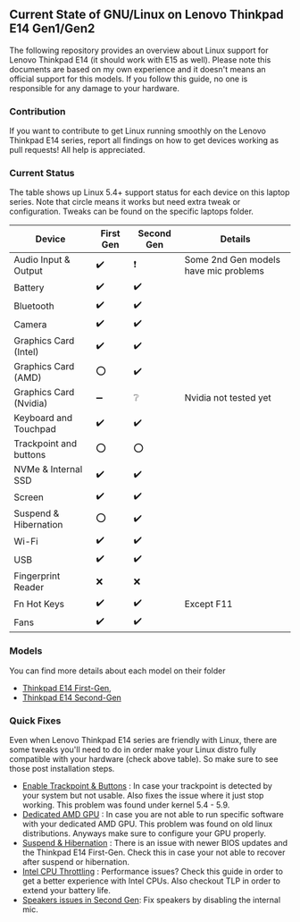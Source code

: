 ## Current State of GNU/Linux on Lenovo Thinkpad E14 Gen1/Gen2

The following repository provides an overview about Linux support for Lenovo Thinkpad E14 (it should work with E15 as well). Please note this documents are based on my own experience and it doesn't means an official support for this models. If you follow this guide, no one is responsible for any damage to your hardware.

### Contribution

If you want to contribute to get Linux running smoothly on the Lenovo Thinkpad E14 series, report all findings on how to get devices working as pull requests! All help is appreciated.

### Current Status

The table shows up Linux 5.4+ support status for each device on this laptop series. Note that circle means it works but need extra tweak or configuration.
Tweaks can be found on the specific laptops folder.

| Device                            | First Gen                           | Second Gen                | Details                                   |
|-----------------------------------|-------------------------------------|---------------------------|-------------------------------------------|
| Audio Input & Output              | :heavy_check_mark:                  | :exclamation:             | Some 2nd Gen models have mic problems     |
| Battery                           | :heavy_check_mark:                  | :heavy_check_mark:        |                                           |
| Bluetooth                         | :heavy_check_mark:                  | :heavy_check_mark:        |                                           |
| Camera                            | :heavy_check_mark:                  | :heavy_check_mark:        |                                           |
| Graphics Card (Intel)             | :heavy_check_mark:                  | :heavy_check_mark:        |                                           |
| Graphics Card (AMD)               | :o:                                 | :heavy_check_mark:        |                                           |
| Graphics Card (Nvidia)            | :heavy_minus_sign:                  | :grey_question:           | Nvidia not tested yet                     |
| Keyboard and Touchpad             | :heavy_check_mark:                  | :heavy_check_mark:        |                                           |
| Trackpoint and buttons            | :o:                                 | :o:                       |                                           |
| NVMe & Internal SSD               | :heavy_check_mark:                  | :heavy_check_mark:        |                                           |
| Screen                            | :heavy_check_mark:                  | :heavy_check_mark:        |                                           |
| Suspend & Hibernation             | :o:                                 | :heavy_check_mark:        |                                           |
| Wi-Fi                             | :heavy_check_mark:                  | :heavy_check_mark:        |                                           |
| USB                               | :heavy_check_mark:                  | :heavy_check_mark:        |                                           |
| Fingerprint Reader                | :x:                                 | :x:                       |                                           |
| Fn Hot Keys                       | :heavy_check_mark:                  | :heavy_check_mark:        | Except F11                                |
| Fans                              | :heavy_check_mark:                  | :heavy_check_mark:        |                                           |


### Models
You can find more details about each model on their folder
- [Thinkpad E14 First-Gen](./thinkpad-e14-gen1/README.md),
- [Thinkpad E14 Second-Gen](./thinkpad-e14-gen2/README.md)

### Quick Fixes
Even when Lenovo Thinkpad E14 series are friendly with Linux, there are some tweaks you'll need to do in order make your Linux distro fully compatible with your hardware (check above table). So make sure to see those post installation steps.

- [Enable Trackpoint & Buttons](./tweaks/trackpoint/README.md) : In case your trackpoint is detected by your system but not usable. Also fixes the issue where it just stop working. This problem was found under kernel 5.4 - 5.9.
- [Dedicated AMD GPU](./tweaks/amdgpu-rx640/README.md) : In case you are not able to run specific software with your dedicated AMD GPU. This problem was found on old linux distributions. Anyways make sure to configure your GPU properly.
- [Suspend & Hibernation](./tweaks/suspend-and-hibernation/README.md) : There is an issue with newer BIOS updates and the Thinkpad E14 First-Gen. Check this in case your not able to recover after suspend or hibernation.
- [Intel CPU Throttling](./tweaks/intel-cpu-throttling/README.md) : Performance issues? Check this guide in order to get a better experience with Intel CPUs. Also checkout TLP in order to extend your battery life.
- [Speakers issues in Second Gen](./tweaks/audio/README.md): Fix speakers by disabling the internal mic.


